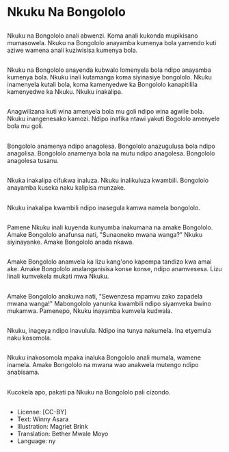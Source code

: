 # Nkuku Na Bongololo

##
Nkuku na Bongololo anali abwenzi. Koma anali kukonda mupikisano mumasowela. Nkuku na Bongololo anayamba kumenya bola yamendo kuti aziwe wamena anali kuziwisisa kumenya bola.

##
Nkuku na Bongololo anayenda kubwalo lomenyela bola ndipo anayamba kumenya bola. Nkuku inali kutamanga koma siyinasiye bongololo. Nkuku inamenyela kutali bola,  koma kamenyedwe ka Bongololo kanapitilila kamenyedwe ka Nkuku. Nkuku inakalipa.

##
Anagwilizana kuti wina amenyela bola mu goli ndipo wina agwile bola. Nkuku inangenesako kamozi. Ndipo inafika ntawi yakuti Bogololo amenyele bola mu goli.

##
Bongololo anamenya ndipo anagolesa. Bongololo anazugulusa bola ndipo anagolisa. Bongololo anamenya bola na mutu ndipo anagolesa. Bongololo anagolesa tusanu.

##
Nkuka inakalipa cifukwa inaluza. Nkuku inalikuluza kwambili. Bongololo anayamba kuseka naku kalipisa munzake.

##
Nkuku inakalipa kwambili ndipo inasegula kamwa namela bongololo.

##
Pamene Nkuku inali kuyenda kunyumba inakumana na amake Bongololo. Amake Bongololo anafunsa nati,  "Sunaoneko mwana wanga?" Nkuku siyinayanke. Amake Bongololo anada nkawa.

##
Amake Bongololo anamvela ka lizu kang'ono kapempa tandizo kwa amai ake. Amake Bongololo analanganisisa konse konse,  ndipo anamvesesa. Lizu linali kumvekela mukati mwa Nkuku.

##
Amake Bongololo anakuwa nati,  "Sewenzesa mpamvu zako zapadela mwana wanga!" Mabongololo yanunka kwambili ndipo siyamveka bwino mukamwa. Pamenepo,  Nkuku inayamba kumvela kudwala.

##
Nkuku,  inageya ndipo inavulula. Ndipo ina tunya nakumela. Ina etyemula naku kosomola.

##
Nkuku inakosomola mpaka inaluka Bongololo anali mumala,  wamene inamela. Amake Bongololo na mwana wao anakwela mutengo ndipo anabisama.

##
Kucokela apo,  pakati pa Nkuku na Bongololo pali cizondo.

##
* License: [CC-BY]
* Text: Winny Asara
* Illustration: Magriet Brink
* Translation: Bether Mwale Moyo
* Language: ny
